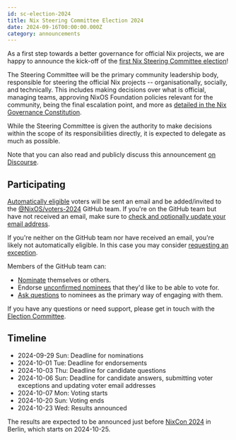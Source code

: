 ```yaml
---
id: sc-election-2024
title: Nix Steering Committee Election 2024
date: 2024-09-16T00:00:00.000Z
category: announcements
---
```


As a first step towards a better governance for official Nix projects,
we are happy to announce the kick-off of the [first Nix Steering Committee election][repo]!

[repo]: https://github.com/NixOS/SC-election-2024

The Steering Committee will be the primary community leadership body, responsible for steering the official Nix projects --
organisationally, socially, and technically.
This includes making decisions over what is official, managing teams,
approving NixOS Foundation policies relevant for the community,
being the final escalation point, and more as [detailed in the Nix Governance Constitution][constitution].

[constitution]: https://github.com/NixOS/nix-constitutional-assembly/blob/main/constitution.md#steering-committee

While the Steering Committee is given the authority to make decisions within the scope of its responsibilities directly,
it is expected to delegate as much as possible.

Note that you can also read and publicly discuss this announcement [on Discourse][discourse].

[discourse]: https://discourse.nixos.org/t/nix-steering-committee-election-2024/52232

## Participating

[Automatically eligible] voters will be sent an email and be added/invited to the [@NixOS/voters-2024][team] GitHub team.
If you're on the GitHub team but have not received an email, make sure to [check and optionally update your email address][email].

If you're neither on the GitHub team nor have received an email, you're likely not automatically eligible.
In this case you may consider [requesting an exception][exception].

[automatically eligible]: https://github.com/NixOS/SC-election-2024?tab=readme-ov-file#automatically-eligible-voters
[team]: https://github.com/orgs/NixOS/teams/voters-2024
[email]: https://github.com/NixOS/SC-election-2024/tree/main/doc/email.md
[exception]: https://github.com/NixOS/SC-election-2024/tree/main/doc/exception-request.md

Members of the GitHub team can:

- [Nominate] themselves or others.
- Endorse [unconfirmed nominees] that they'd like to be able to vote for.
- [Ask questions][qna] to nominees as the primary way of engaging with them.

[nominate]: https://github.com/NixOS/SC-election-2024/tree/main/doc/nominate.md
[unconfirmed nominees]: https://github.com/NixOS/SC-election-2024/pulls?q=is%3Apr+label%3Anomination+is%3Aopen
[qna]: https://github.com/NixOS/SC-election-2024/tree/main/doc/qna.md

If you have any questions or need support, please get in touch with the [Election Committee][ec].

[ec]: https://github.com/nixos/SC-election-2024?tab=readme-ov-file#election-committee-ec

## Timeline

- 2024-09-29 Sun: Deadline for nominations
- 2024-10-01 Tue: Deadline for endorsements
- 2024-10-03 Thu: Deadline for candidate questions
- 2024-10-06 Sun: Deadline for candidate answers,
  submitting voter exceptions and updating voter email addresses
- 2024-10-07 Mon: Voting starts
- 2024-10-20 Sun: Voting ends
- 2024-10-23 Wed: Results announced

The results are expected to be announced just before [NixCon 2024](https://2024.nixcon.org/) in Berlin,
which starts on 2024-10-25.
